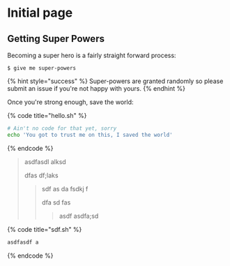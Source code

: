 # Initial page

## Getting Super Powers

Becoming a super hero is a fairly straight forward process:

```
$ give me super-powers
```

{% hint style="success" %}
 Super-powers are granted randomly so please submit an issue if you're not happy with yours.
{% endhint %}

Once you're strong enough, save the world:

{% code title="hello.sh" %}
```bash
# Ain't no code for that yet, sorry
echo 'You got to trust me on this, I saved the world'
```
{% endcode %}

> asdfasdl alksd 
>
> dfas df;laks 
>
> > sdf as da fsdkj f
> >
> > dfa sd fas
> >
> > > asdf asdfa;sd

{% code title="sdf.sh" %}
```bash
asdfasdf a
```
{% endcode %}



